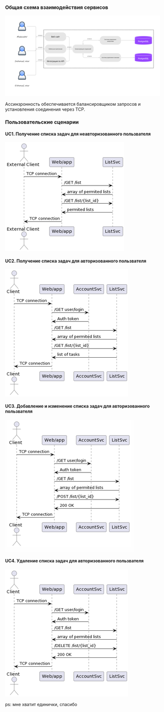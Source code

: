 ### Общая схема взаимодействия сервисов

![scheme](img/scheme.png)

Ассинзронность обеспечивается балансировщиком запросов и установления соединения через TCP.

### Пользовательские сценарии

#### UC1. Получение списка задач для неавторизованного пользвателя

![external_get](img/external_get.png)

#### UC2. Получение списка задач для авторизованного пользвателя

![get_list](img/get_list.png)

#### UC3. Добавление и изменение списка задач для авторизованного пользвателя

![update](img/update.png)

#### UC4. Удаление списка задач для авторизованного пользвателя

![delete](img/list_delete.png)

ps: мне хватит единички, спасибо

